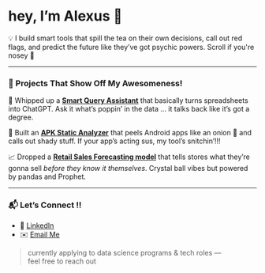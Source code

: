 # hey, I’m Alexus 👋

💡 I build smart tools that spill the tea on their own decisions, call out red flags, and predict the future like they’ve got psychic powers. Scroll if you're nosey 👀

---

### 🔗 Projects That Show Off My Awesomeness!


🧠 Whipped up a [**Smart Query Assistant**](https://github.com/lexusimni/mock-llm-tabular-assistant) that basically turns spreadsheets into ChatGPT. Ask it what’s poppin’ in the data ... it talks back like it’s got a degree.  

📱 Built an [**APK Static Analyzer**](https://github.com/lexusimni/apk-static-analyzer) that peels Android apps like an onion 🧅 and calls out shady stuff. If your app’s acting sus, my tool’s snitchin’!!!

📈 Dropped a [**Retail Sales Forecasting model**](https://github.com/lexusimni/retail-sales-forceasting) that tells stores what they’re gonna sell *before they know it themselves*. Crystal ball vibes but powered by pandas and Prophet.  


---

### 📬 Let’s Connect !!

- 💼 [LinkedIn](https://www.linkedin.com/in/alexus-glass-248061237/)
- ✉️ [Email Me](mailto:lexusimnitech@gmail.com)

> currently applying to data science programs & tech roles —  
> feel free to reach out

